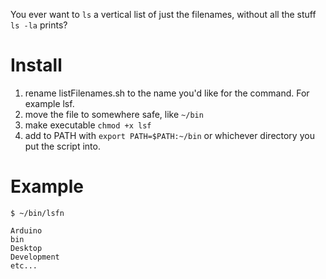 You ever want to `ls` a vertical list of just the filenames, without all the stuff `ls -la` prints?

# Install
1. rename listFilenames.sh to the name you'd like for the command. For example lsf.
2. move the file to somewhere safe, like `~/bin`
3. make executable `chmod +x lsf`
4. add to PATH with `export PATH=$PATH:~/bin` or whichever directory you put the script into. 

# Example
```
$ ~/bin/lsfn

Arduino
bin
Desktop
Development
etc...
```
